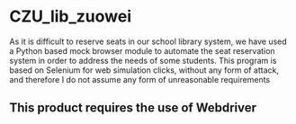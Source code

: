 # CZU_lib_zuowei
As it is difficult to reserve seats in our school library system, we have used a Python based mock browser module to automate the seat reservation system in order to address the needs of some students.
This program is based on Selenium for web simulation clicks, without any form of attack, and therefore I do not assume any form of unreasonable requirements
## This product requires the use of Webdriver
